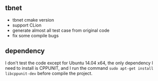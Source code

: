 ## tbnet

* tbnet cmake version 
* support CLion
* generate almost all test case from original code 
* fix some compile bugs 

## dependency

I don't test the code except for Ubuntu 14.04 x64, the only dependency I need to install is CPPUNIT, and I run the command ```sudo apt-get install libcppunit-dev``` before compile the project.

